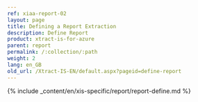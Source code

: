 ```yaml
---
ref: xiaa-report-02
layout: page
title: Defining a Report Extraction
description: Define Report
product: xtract-is-for-azure
parent: report
permalink: /:collection/:path
weight: 2
lang: en_GB
old_url: /Xtract-IS-EN/default.aspx?pageid=define-report
---
```

{% include _content/en/xis-specific/report/report-define.md %}
